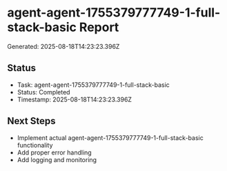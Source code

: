 # agent-agent-1755379777749-1-full-stack-basic Report

Generated: 2025-08-18T14:23:23.396Z

## Status
- Task: agent-agent-1755379777749-1-full-stack-basic
- Status: Completed
- Timestamp: 2025-08-18T14:23:23.396Z

## Next Steps
- Implement actual agent-agent-1755379777749-1-full-stack-basic functionality
- Add proper error handling
- Add logging and monitoring
